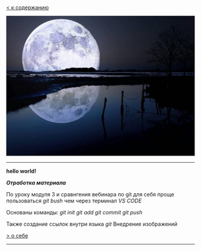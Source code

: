 [< к содержанию](./README.md)

![git](./assets/moon.png)

---

**hello world!**

***Отработка материала***

По уроку модуля 3 и сравнгения вебинара по git для себя проще пользоваться *git bush* чем через терминал *VS CODE*

Основаны команды:
*git init*
*git add*
*git commit*
*git push*

Также создание ссылок внутри языка *git*
Внедрение изображений

[> о себе](./progect.md)

---